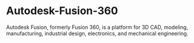 # Autodesk-Fusion-360
Autodesk Fusion, formerly Fusion 360, is a platform for 3D CAD, modeling, manufacturing, industrial design, electronics, and mechanical engineering.
